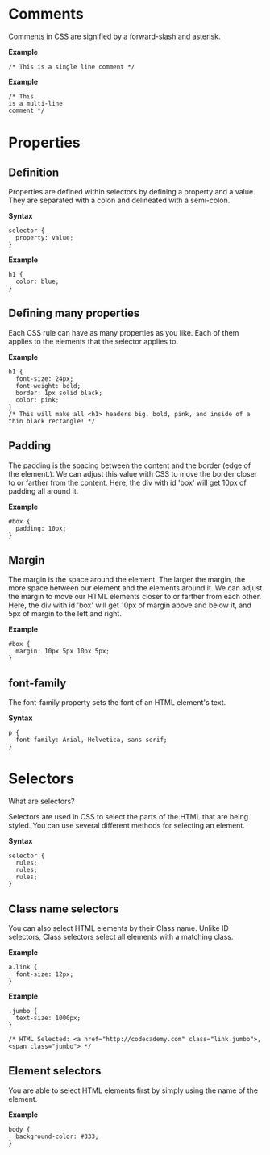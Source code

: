 # Comments

Comments in CSS are signified by a forward-slash and asterisk.

**Example**

```
/* This is a single line comment */

```

**Example**

```
/* This 
is a multi-line
comment */

```

# Properties

## **Definition**

Properties are defined within selectors by defining a property and a value. They are separated with a colon and delineated with a semi-colon.

**Syntax**

```
selector {
  property: value;
}

```

**Example**

```
h1 {
  color: blue;
}
```

## **Defining many properties**

Each CSS rule can have as many properties as you like. Each of them applies to the elements that the selector applies to.

**Example**

```
h1 {
  font-size: 24px;
  font-weight: bold;
  border: 1px solid black;
  color: pink;
}
/* This will make all <h1> headers big, bold, pink, and inside of a thin black rectangle! */

```

## **Padding**

The padding is the spacing between the content and the border \(edge of the element.\). We can adjust this value with CSS to move the border closer to or farther from the content. Here, the div with id 'box' will get 10px of padding all around it.

**Example**

```
#box {
  padding: 10px;
}

```

## **Margin**

The margin is the space around the element. The larger the margin, the more space between our element and the elements around it. We can adjust the margin to move our HTML elements closer to or farther from each other. Here, the div with id 'box' will get 10px of margin above and below it, and 5px of margin to the left and right.

**Example**

```
#box {
  margin: 10px 5px 10px 5px;
}

```

## **font-family**

The font-family property sets the font of an HTML element's text.

**Syntax**

```
p {
  font-family: Arial, Helvetica, sans-serif;
}

```

# Selectors

What are selectors?

Selectors are used in CSS to select the parts of the HTML that are being styled. You can use several different methods for selecting an element.

**Syntax**

```
selector {
  rules;
  rules;
  rules;
}
```

## **Class name selectors**

You can also select HTML elements by their Class name. Unlike ID selectors, Class selectors select all elements with a matching class.

**Example**

```
a.link {
  font-size: 12px;
}
```

**Example**

```
.jumbo {
  text-size: 1000px;
}

/* HTML Selected: <a href="http://codecademy.com" class="link jumbo">,
<span class="jumbo"> */

```

## **Element selectors**

You are able to select HTML elements first by simply using the name of the element.

**Example**

```
body {
  background-color: #333;
}
```

